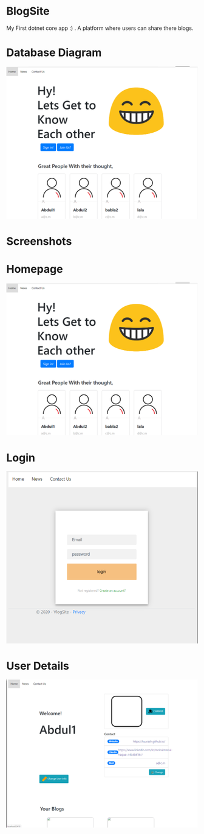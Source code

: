 # BlogSite
My First dotnet core app :) . A platform where users can share there blogs.
# Database Diagram
![](Snaps/1.PNG)<br/>
# Screenshots<br/>
# Homepage<br/>  
![](Snaps/1.PNG)<br/>
# Login
![](Snaps/2.PNG)
# User Details
![](Snaps/3.PNG)
